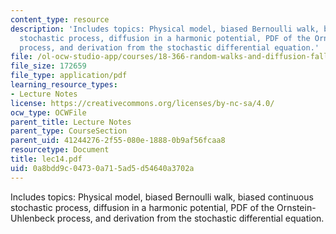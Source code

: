 ```yaml
---
content_type: resource
description: 'Includes topics: Physical model, biased Bernoulli walk, biased continuous
  stochastic process, diffusion in a harmonic potential, PDF of the Ornstein-Uhlenbeck
  process, and derivation from the stochastic differential equation.'
file: /ol-ocw-studio-app/courses/18-366-random-walks-and-diffusion-fall-2006/0a8bdd9c04730a715ad5d54640a3702a_lec14.pdf
file_size: 172659
file_type: application/pdf
learning_resource_types:
- Lecture Notes
license: https://creativecommons.org/licenses/by-nc-sa/4.0/
ocw_type: OCWFile
parent_title: Lecture Notes
parent_type: CourseSection
parent_uid: 41244276-2f55-080e-1888-0b9af56fcaa8
resourcetype: Document
title: lec14.pdf
uid: 0a8bdd9c-0473-0a71-5ad5-d54640a3702a
---
```

Includes topics: Physical model, biased Bernoulli walk, biased continuous stochastic process, diffusion in a harmonic potential, PDF of the Ornstein-Uhlenbeck process, and derivation from the stochastic differential equation.